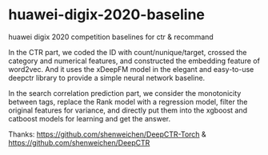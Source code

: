 # huawei-digix-2020-baseline
huawei digix 2020 competition baselines for ctr &amp; recommand

In the CTR part, we coded the ID with count/nunique/target, crossed the category and numerical features, and constructed the embedding feature of word2vec. And it uses the xDeepFM model in the elegant and easy-to-use deepctr library to provide a simple neural network baseline.

In the search correlation prediction part, we consider the monotonicity between tags, replace the Rank model with a regression model, filter the original features for variance, and directly put them into the xgboost and catboost models for learning and get the answer.


Thanks: https://github.com/shenweichen/DeepCTR-Torch & https://github.com/shenweichen/DeepCTR
